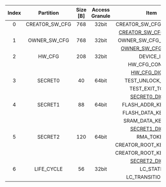 <!--
DO NOT EDIT THIS FILE DIRECTLY.
It has been generated with hw/ip/otp_ctrl/util/translate-mmap.py
-->

|  Index  |   Partition    |  Size [B]  |  Access Granule  |                         Item                          |  Byte Address  |  Size [B]  |
|:-------:|:--------------:|:----------:|:----------------:|:-----------------------------------------------------:|:--------------:|:----------:|
|    0    | CREATOR_SW_CFG |    768     |      32bit       |                CREATOR_SW_CFG_CONTENT                 |     0x000      |    760     |
|         |                |            |                  | [CREATOR_SW_CFG_DIGEST](#Reg_creator_sw_cfg_digest_0) |     0x2F8      |     8      |
|    1    |  OWNER_SW_CFG  |    768     |      32bit       |                 OWNER_SW_CFG_CONTENT                  |     0x300      |    760     |
|         |                |            |                  |   [OWNER_SW_CFG_DIGEST](#Reg_owner_sw_cfg_digest_0)   |     0x5F8      |     8      |
|    2    |     HW_CFG     |    208     |      32bit       |                       DEVICE_ID                       |     0x600      |     32     |
|         |                |            |                  |                    HW_CFG_CONTENT                     |     0x620      |    168     |
|         |                |            |                  |         [HW_CFG_DIGEST](#Reg_hw_cfg_digest_0)         |     0x6C8      |     8      |
|    3    |    SECRET0     |     40     |      64bit       |                   TEST_UNLOCK_TOKEN                   |     0x6D0      |     16     |
|         |                |            |                  |                    TEST_EXIT_TOKEN                    |     0x6E0      |     16     |
|         |                |            |                  |        [SECRET0_DIGEST](#Reg_secret0_digest_0)        |     0x6F0      |     8      |
|    4    |    SECRET1     |     88     |      64bit       |                  FLASH_ADDR_KEY_SEED                  |     0x6F8      |     32     |
|         |                |            |                  |                  FLASH_DATA_KEY_SEED                  |     0x718      |     32     |
|         |                |            |                  |                  SRAM_DATA_KEY_SEED                   |     0x738      |     16     |
|         |                |            |                  |        [SECRET1_DIGEST](#Reg_secret1_digest_0)        |     0x748      |     8      |
|    5    |    SECRET2     |    120     |      64bit       |                       RMA_TOKEN                       |     0x750      |     16     |
|         |                |            |                  |                CREATOR_ROOT_KEY_SHARE0                |     0x760      |     32     |
|         |                |            |                  |                CREATOR_ROOT_KEY_SHARE1                |     0x780      |     32     |
|         |                |            |                  |        [SECRET2_DIGEST](#Reg_secret2_digest_0)        |     0x7C0      |     8      |
|    6    |   LIFE_CYCLE   |     56     |      32bit       |                       LC_STATE                        |     0x7C8      |     24     |
|         |                |            |                  |                   LC_TRANSITION_CNT                   |     0x7E0      |     32     |
